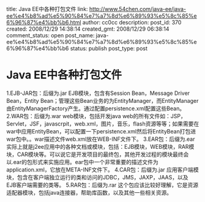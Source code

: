 title: Java EE中各种打包文件
link: http://www.54chen.com/java-ee/java-ee%e4%b8%ad%e5%90%84%e7%a7%8d%e6%89%93%e5%8c%85%e6%96%87%e4%bb%b6.html
author: cc0cc
description: 
post_id: 370
created: 2008/12/29 14:38:14
created_gmt: 2008/12/29 06:38:14
comment_status: open
post_name: java-ee%e4%b8%ad%e5%90%84%e7%a7%8d%e6%89%93%e5%8c%85%e6%96%87%e4%bb%b6
status: publish
post_type: post

# Java EE中各种打包文件

1.EJB-JAR包：后缀为.jar EJB模块，包含有Session Bean，Message Driver Bean，Entity Bean；管理这些Bean业务的为EntityManager，而EntityManager由EntityManagerFactory产生。通过配置persistence.xml配置这些Bean。 2.WAR包：后缀为.war web模块，包括开发java web的所有文件如：JSP，Servlet，JSF，javascrpit，web.xml，图片，音乐，flash资源等等；如果需要在war中应用EntityBean，可以配置一下persistence.xml然后将EntityBean打包进war包中。。war描述文件web.xml放在WEB-INF文件下。 3.EAR包：后缀为.ear 实际上就是j2ee应用中的各种文档或模块，包括：EJB模块，WEB模块，RAR模块，CAR模块等。可以说它是开发项目的最终包，其他开发过程的模块最终会以.ear的包形式来实施应用。ear包中一个非常重要的描述文件为application.xml，它放在META-INF文件下。 4.CAR包：后缀为.jar 应用客户端模块，包含在客户端独立运行的类和访问的JDBC，JMS，JAXP，JAAS，以及 EJB客户端需要的类等。 5.RAR包：后缀为.rar 这个包应该比较好理解，它是资源适配器模块，包括java连接器，帮助库函数，以及其他一些相关资源。